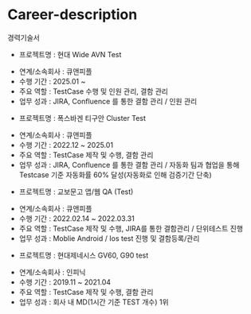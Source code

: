 # Career-description

경력기술서

* 프로젝트명 : 현대 Wide AVN Test
- 연계/소속회사 : 큐앤피플
- 수행 기간 : 2025.01 ~
- 주요 역할 : TestCase 수행 및 인원 관리, 결함 관리
- 업무 성과 : JIRA, Confluence 를 통한 결함 관리 / 인원 관리


* 프로젝트명 : 폭스바겐 티구안 Cluster Test
- 연계/소속회사 : 큐앤피플
- 수행 기간 : 2022.12 ~ 2025.01
- 주요 역할 : TestCase 제작 및 수행, 결함 관리
- 업무 성과 : JIRA, Confluence 를 통한 결함 관리 / 자동화 팀과 협업을 통해 Testcase 기준 자동화률 60% 달성(자동화로 인해 검증기간 단축)


* 프로젝트명 : 교보문고 앱/웹 QA (Test)
- 연계/소속회사 : 큐앤피플
- 수행 기간 : 2022.02.14 ~ 2022.03.31
- 주요 역할 : TestCase 제작 및 수행, JIRA를 통한 결함관리 / 단위테스트 진행
- 업무 성과 : Moblie Android / Ios test 진행 및 결함등록/관리


* 프로젝트명 : 현대제네시스 GV60, G90 test
- 연계/소속회사 : 인피닉
- 수행 기간 : 2019.11 ~ 2021.04
- 주요 역할 : TestCase 제작 및 수행, 결함 관리
- 업무 성과 : 회사 내 MD(1시간 기준 TEST 개수) 1위

